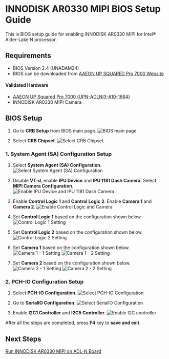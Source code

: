 # INNODISK AR0330 MIPI BIOS Setup Guide

This is BIOS setup guide for enabling INNODISK AR0330 MIPI for Intel® Alder-Lake N processor.

## Requirements

- BIOS Version 2.4 (UNADAM24)
- BIOS can be downloaded from [AAEON UP SQUARED Pro 7000 Website](https://newdata.aaeon.com.tw/DOWNLOAD/BIOS/UP%20Squared%20Pro%207000,%207000%20EDGE(UPN-ADLN01)/UNADAM24.zip)

#### Validated Hardware
- [AAEON UP Squared Pro 7000 (UPN-ADLNI3-A10-1664)](https://www.aaeon.com/en/p/up-board-up-squared-pro-7000)
- INNODISK AR0330 MIPI Camera

## BIOS Setup

1. Go to **CRB Setup** from BIOS main page.
![BIOS main page](./images/1.png)

2. Select **CRB Chipset**.
![Select CRB Chipset](./images/2.png)

### 1. System Agent (SA) Configuration Setup

1. Select **System Agent (SA) Configuration**.
![Select System Agent (SA) Configuration](./images/3.png)

2. Disable **VT-d**, enable **IPU Device** and **IPU 1181 Dash Camera**. Select **MIPI Camera Configuration**.
![Enable IPU Device and IPU 1181 Dash Camera](./images/5.png)

4. Enable **Control Logic 1** and **Control Logic 2**. Enable **Camera 1** and **Camera 2**.
![Enable Control Logic and Camera](./images/6.png)

5. Set **Control Logic 1** based on the configuration shown below.
![Control Logic 1 Setting](./images/7.png)

6. Set **Control Logic 2** based on the configuration shown below.
![Control Logic 2 Setting](./images/8.png)

7. Set **Camera 1** based on the configuration shown below.
![Camera 1 - 1 Setting](./images/9-1.png)
![Camera 1 - 2 Setting](./images/9-2.png)

8. Set **Camera 2** based on the configuration shown below.
![Camera 2 - 1 Setting](./images/10-1.png)
![Camera 2 - 2 Setting](./images/10-2.png)

### 2. PCH-IO Configuration Setup

1. Select **PCH-IO Configuration**.
![Select PCH-IO Configuration](./images/4.png)

2. Go to **SerialIO Configuration**.
![Select SerialIO Configuration](./images/11.png)

3. Enable **I2C1 Controller** and **I2C5 Controller**.
![Enable I2C controller](./images/12.png)

After all the steps are completed, press **F4** key to **save and exit**.
   
## Next Steps

[Run INNODISK AR0330 MIPI on ADL-N Board](./README.md) 

